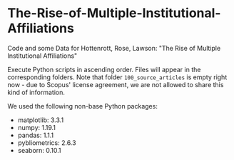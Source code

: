 # The-Rise-of-Multiple-Institutional-Affiliations
Code and some Data for Hottenrott, Rose, Lawson: "The Rise of Multiple Institutional Affiliations"

Execute Python scripts in ascending order. Files will appear in the corresponding folders. Note that folder `100_source_articles` is empty right now - due to Scopus' license agreement, we are not allowed to share this kind of information.

We used the following non-base Python packages:
- matplotlib: 3.3.1
- numpy: 1.19.1
- pandas: 1.1.1
- pybliometrics: 2.6.3
- seaborn: 0.10.1
